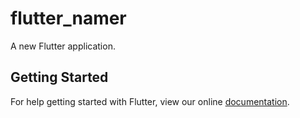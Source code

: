 # flutter_namer

A new Flutter application.

## Getting Started

For help getting started with Flutter, view our online
[documentation](https://flutter.io/).
